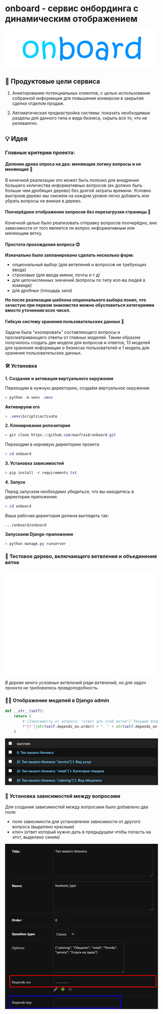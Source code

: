 # **onboard - сервис онбординга с динамическим отображением**

<p align="center">
  <img src="static/logo.png" alt="logo">
</p>

## 🎯 **Продуктовые цели сервиса**

1. Анкетирование потенциальных клиентов, с целью использования собранной информации для повышения конверсии в закрытие сделки отделом продаж.

2. Автоматическая преднастройка системы: показать необходимые разделы для данного типа и вида бизнеса, скрыть все то, что не релевантно.


## 💡 **Идея**

### **Главные критерии проекта:**

#### **Деление древа опроса на два: меняющие логику вопросы и не меняющие** 🔀

В конечной реализации это может быть полезно для внедрения большего количества информативных вопросов (их должно быть больше чем дробящих дерево) без долгой затраты времени. Условно выстроив дерево мы сможем на каждом уровне легко добавить или убрать вопросы не вникая в дерево.

#### **Поочерёдное отображение вопросов без перезагрузки страницы** 🔄

Конечной целью было реализовать отправку вопросов поочерёдно, вне зависимости от того является ли вопрос информативным или меняющим ветку.

#### **Простота прохождения вопроса** 😊

**Изначально было запланировано сделать несколько форм:**

- опциональный выбор (для ветвлений и вопросов не требующих ввода)
- строковые (для ввода имени, почты и т д)
- для целочисленных значений (вопросы по типу кол-ва людей в команде)
- для дробных (площадь зала)

**Но после реализации шаблона опционального выбора понял, что зачастую при первом знакомстве можно обусловиться категориями вместо уточнения всех чисел.**

#### **Гибкую систему хранения пользовательских данных** 📂

Задача была “изолировать” составляющего вопросы и просматривающего ответы от главных моделей. Таким образом получилось создать две модели для вопросов и ответов, 13 моделей для хранения информации о бизнесах пользователей и 1 модель для хранения пользовательских данных.

### 🛠️ **Установка** 

**1. Создание и активация виртуального окружения**

Переходим в нужную директорию, создаём виртуальное окружение

```powershell
> python -m venv .venv
```

**Активируем его**

```powershell
> .venv\Scripts\activate
```

**2. Клонирование репозитория**

```powershell
> git clone https://github.com/maxfraid/onboard.git
```

Переходим в корневую директорию проекта

```powershell
> cd onboard
```

**3. Установка зависимостей**

```powershell
> pip install -r requirements.txt
```

**4. Запуск**

Перед запуском необходимо убедиться, что вы находитесь в директории приложения:

```powershell
> cd onboard
```

Ваша рабочая директория должна выглядеть так:
```path
.../onboard/onboard
```

**Запускаем Django-приложение**

```powershell
> python manage.py runserver
```

### 🌳 **Тестовое дерево, включающего ветвления и объединения веток**

<p align="center">
  <img src="static/tree.png" alt="tree">
</p>

*В дереве много условных ветвлений ради ветвлений, но для задач проекта не требовалась правдоподобность.*

### 👩‍💻 **Отображение моделей в Django admin**

```python
def __str__(self):
    return (
        # [Зависимость от вопроса: "ответ для этой ветки"] Текущий вопрос
        f"{f'[{str(self.depends_on.order) + ". " + str(self.depends_on.title)}: "{self.depends_key if self.depends_key else 'ANY'}"] ' if self.depends_on else ""}" + f"{str(self.order)}. " + self.title
    )
```

<p align="center">
  <img src="static/django_admin.png" alt="django_admin">
</p>


### 🔗 **Установка зависимостей между вопросами**

Для создания зависимостей между вопросами было добавлено два поля:
- поле зависимости для установления зависимости от другого вопроса (выделено красным)
- ключ (ответ который нужно дать в предыдущем чтобы попасть на этот, выделено синим)

<p align="center">
  <img src="static/questions_pairing.png" alt="django_admin">
</p>